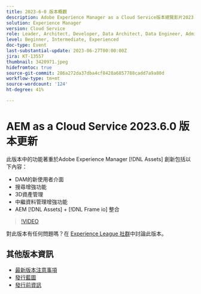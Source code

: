 ```yaml
---
title: 2023-6-0 版本概觀
description: Adobe Experience Manager as a Cloud Service版本總覽影片2023.6.0此版本中的功能專注於Experience Manager Assets創新，並包括下列專案 — DAM搜尋增強功能的新使用者介面3D資產管理中繼資料管理增強功能AEM [!DNL Assets] + [!DNL Frame io]  整合
solution: Experience Manager
version: Cloud Service
role: Leader, Architect, Developer, Data Architect, Data Engineer, Admin, User
level: Beginner, Intermediate, Experienced
doc-type: Event
last-substantial-update: 2023-06-27T00:00:00Z
jira: KT-13557
thumbnail: 3420971.jpeg
hidefromtoc: true
source-git-commit: 286a272da37dba4cf8428a6857788cadd7a9a80d
workflow-type: tm+mt
source-wordcount: '124'
ht-degree: 41%

---
```



# AEM as a Cloud Service 2023.6.0 版本更新


此版本中的功能著重於Adobe Experience Manager [!DNL Assets] 創新包括以下內容：

* DAM的新使用者介面
* 搜尋增強功能
* 3D資產管理
* 中繼資料管理增強功能
* AEM [!DNL Assets] + [!DNL Frame io] 整合

>[!VIDEO](https://video.tv.adobe.com/v/3420971/?learn=on)


對此版本有任何問題嗎？在 [Experience League 社群](https://adobe.ly/43FGHk0)中討論此版本。

## 其他版本資訊

* [最新版本注意事項](https://experienceleague.adobe.com/docs/experience-manager-cloud-service/content/release-notes/home.html)
* [發行藍圖](https://experienceleague.adobe.com/docs/experience-manager-release-information/aem-release-updates/update-releases-roadmap.html?lang=zh-Hant)
* [發行前資訊](https://experienceleague.adobe.com/docs/experience-manager-cloud-service/content/release-notes/prerelease.html?lang=zh-Hant)